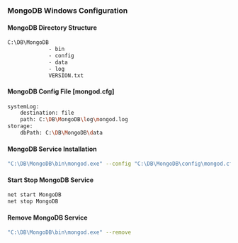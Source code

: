 ### MongoDB Windows Configuration
#### MongoDB Directory Structure
```sh
C:\DB\MongoDB
             - bin
             - config
             - data
             - log
             VERSION.txt
```
#### MongoDB Config File [mongod.cfg]
```sh
systemLog:
    destination: file
    path: C:\DB\MongoDB\log\mongod.log
storage:
    dbPath: C:\DB\MongoDB\data
```

#### MongoDB Service Installation
```sh
"C:\DB\MongoDB\bin\mongod.exe" --config "C:\DB\MongoDB\config\mongod.cfg" --install
```

#### Start Stop MongoDB Service
```sh
net start MongoDB
net stop MongoDB
```

#### Remove MongoDB Service
```sh
"C:\DB\MongoDB\bin\mongod.exe" --remove
````

